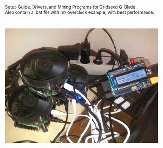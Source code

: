 Setup Guide, Drivers, and Mining Programs for Gridseed G-Blade.<BR> Also contain a .bat file with my overclock example, with best performance.
  
  
<BR>
  
 

![Alt text](https://raw.githubusercontent.com/JonnyBanana/Mining_Stuff/main/Rock_Miner_R_Box/Rock_Miners.jpg)

</BR>
